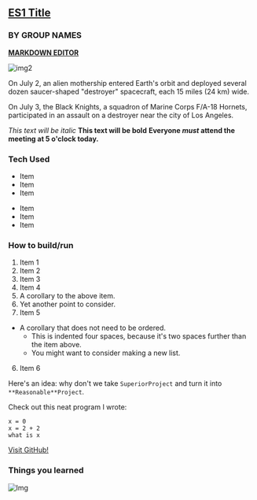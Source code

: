 ## [ES1 Title](https://github.com/CMU-EM2/expanded-theater-F15/tree/master/dmoore1/ES1)
### BY GROUP NAMES

**[MARKDOWN EDITOR](http://dillinger.io/)**

![img2](http://forgottenflix.com/wp-content/uploads/2015/04/brainstorm-Walken.jpg)

On July 2, an alien mothership entered Earth's orbit and deployed several dozen saucer-shaped "destroyer" spacecraft, each 15 miles (24 km) wide.

On July 3, the Black Knights, a squadron of Marine Corps F/A-18 Hornets, participated in an assault on a destroyer near the city of Los Angeles.

*This text will be italic*
**This text will be bold**
**Everyone _must_ attend the meeting at 5 o'clock today.**

### Tech Used

* Item
* Item
* Item

- Item
- Item
- Item

### How to build/run

1. Item 1
2. Item 2
3. Item 3
4. Item 4
  1. A corollary to the above item.
  2. Yet another point to consider.
5. Item 5
  * A corollary that does not need to be ordered.
    * This is indented four spaces, because it's two spaces further than the item above.
    * You might want to consider making a new list.
6. Item 6


Here's an idea: why don't we take `SuperiorProject` and turn it into `**Reasonable**Project`.

Check out this neat program I wrote:

```
x = 0
x = 2 + 2
what is x
```

[Visit GitHub!](https://www.github.com)

### Things you learned

![Img](http://makeitdoathing.com/files/gimgs/1_478049_993516508035_82240271_o_v2.jpg)
